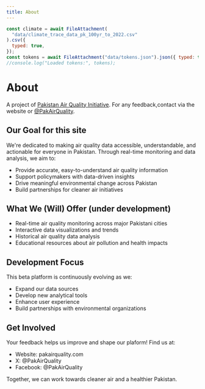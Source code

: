 ```yaml
---
title: About
---
```


```js
const climate = await FileAttachment(
  "data/climate_trace_data_pk_100yr_to_2022.csv"
).csv({
  typed: true,
});
const tokens = await FileAttachment("data/tokens.json").json({ typed: true });
//console.log("Loaded tokens:", tokens);
```


# About

A project of [Pakistan Air Quality Initiative](https://pakairquality.com/). For any feedback,contact via the website or [@PakAirQuality](https://x.com/pakairquality).

## Our Goal for this site

We're dedicated to making air quality data accessible, understandable, and actionable for everyone in Pakistan. Through real-time monitoring and data analysis, we aim to:

* Provide accurate, easy-to-understand air quality information
* Support policymakers with data-driven insights
* Drive meaningful environmental change across Pakistan
* Build partnerships for cleaner air initiatives


## What We (Will) Offer (under development)

* Real-time air quality monitoring across major Pakistani cities
* Interactive data visualizations and trends
* Historical air quality data analysis
* Educational resources about air pollution and health impacts

## Development Focus

This beta platform is continuously evolving as we:

* Expand our data sources
* Develop new analytical tools
* Enhance user experience
* Build partnerships with environmental organizations

## Get Involved

Your feedback helps us improve and shape our plaform! Find us at:

* Website: pakairquality.com
* X: @PakAirQuality
* Facebook: @PakAirQuality

Together, we can work towards cleaner air and a healthier Pakistan.